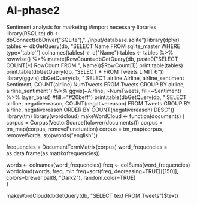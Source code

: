 # AI-phase2
Sentiment analysis for marketing 
#import necessary libraries 
library(RSQLite)
db <- dbConnect(dbDriver("SQLite"),"../input/database.sqlite")
library(dplyr)
tables <- dbGetQuery(db, "SELECT Name FROM sqlite_master WHERE type='table'")
colnames(tables) <- c("Name")
tables <- tables %>%
          rowwise() %>%
          mutate(RowCount=dbGetQuery(db, paste0("SELECT COUNT(*) RowCount FROM ", Name))$RowCount[1])
print.table(tables)
print.table(dbGetQuery(db, "SELECT * FROM Tweets LIMIT 6"))
library(ggvis)
dbGetQuery(db, "
SELECT airline Airline,
       airline_sentiment Sentiment,
       COUNT(airline) NumTweets
FROM Tweets
GROUP BY airline,
         airline_sentiment") %>%
  ggvis(~Airline, ~NumTweets, fill=~Sentiment) %>%
  layer_bars() #fill:="#20beff")
print.table(dbGetQuery(db, "
SELECT airline,
       negativereason,
       COUNT(negativereason)
FROM Tweets
GROUP BY airline,
         negativereason
ORDER BY COUNT(negativereason) DESC"))
library(tm)
library(wordcloud)
makeWordCloud <- function(documents) {
  corpus = Corpus(VectorSource(tolower(documents)))
  corpus = tm_map(corpus, removePunctuation)
  corpus = tm_map(corpus, removeWords, stopwords("english"))
  
  frequencies = DocumentTermMatrix(corpus)
  word_frequencies = as.data.frame(as.matrix(frequencies))
  
  words <- colnames(word_frequencies)
  freq <- colSums(word_frequencies)
  wordcloud(words, freq,
            min.freq=sort(freq, decreasing=TRUE)[[150]],
            colors=brewer.pal(8, "Dark2"),
            random.color=TRUE)  
}

makeWordCloud(dbGetQuery(db, "SELECT text FROM Tweets")$text)
